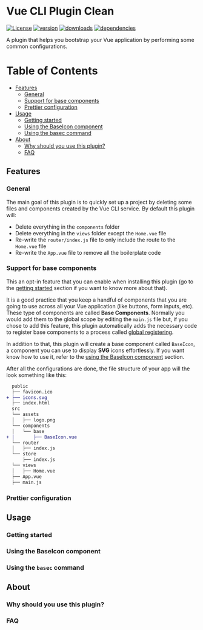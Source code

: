 # Vue CLI Plugin Clean
[![License](https://img.shields.io/npm/l/vue-cli-plugin-clean?style=flat-square)](https://github.com/DevTony101/vue-cli-plugin-clean/blob/master/LICENSE)
[![version](https://img.shields.io/npm/v/vue-cli-plugin-clean?style=flat-square&logo=npm)](https://www.npmjs.com/package/vue-cli-plugin-clean)
[![downloads](https://img.shields.io/npm/dm/vue-cli-plugin-clean?style=flat-square&logo=npm)](https://www.npmjs.com/package/vue-cli-plugin-clean)
[![dependencies](https://img.shields.io/david/devtony101/vue-cli-plugin-clean?style=flat-square&logo=dependabot)](https://github.com/DevTony101/vue-cli-plugin-clean)

A plugin that helps you bootstrap your Vue application by performing some common configurations.

Table of Contents
=================
  * [Features](#features)
    * [General](#general)
    * [Support for base components](#support-for-base-components)
    * [Prettier configuration](#prettier-configuration)
  * [Usage](#usage)
    * [Getting started](#getting-started)
    * [Using the BaseIcon component](#using-the-baseicon-component)
    * [Using the basec command](#using-the-basec-command)
  * [About](#about)
    * [Why should you use this plugin?](#why-should-you-use-this-plugin)
    * [FAQ](#faq)

## Features
### General
The main goal of this plugin is to quickly set up a project by deleting some files and components created by the Vue CLI service. By default this plugin will:

- Delete everything in the `components` folder
- Delete everything in the `views` folder except the `Home.vue` file
- Re-write the `router/index.js` file to only include the route to the `Home.vue` file
- Re-write the `App.vue` file to remove all the boilerplate code

### Support for base components
This an opt-in feature that you can enable when installing this plugin (go to the [getting started](#general) section if you want to know more about that).

It is a good practice that you keep a handful of components that you are going to use across all your Vue application (like buttons, form inputs, etc). These type of components are called **Base Components**. Normally you would add them to the global scope by editing the `main.js` file but, if you chose to add this feature, this plugin automatically adds the necessary code to register base components to a process called [global registering](https://vuejs.org/v2/guide/components-registration.html#Automatic-Global-Registration-of-Base-Components).

In addition to that, this plugin will create a base component called `BaseIcon`, a component you can use to display **SVG** icons effortlessly. If you want know how to use it, refer to the [using the BaseIcon component](#using-the-baseicon-component) section.

After all the configurations are done, the file structure of your app will the look something like this:

```diff
  public
  ├── favicon.ico
+ ├── icons.svg
  ├── index.html
  src
  └── assets
  │   ├── logo.png
  └── components
  │   └── base
+ │       ├── BaseIcon.vue
  └── router
  │   ├── index.js
  └── store
      ├── index.js
  └── views
  │   ├── Home.vue
  ├── App.vue
  ├── main.js
```

### Prettier configuration

## Usage
### Getting started
### Using the BaseIcon component
### Using the `basec` command

## About
### Why should you use this plugin?
### FAQ
